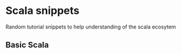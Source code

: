 # Scala snippets
Random tutorial snippets to help understanding of the scala ecosytem

## Basic Scala 



